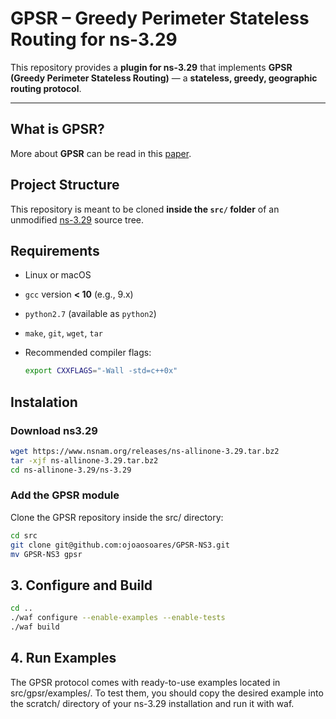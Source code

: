 # GPSR – Greedy Perimeter Stateless Routing for ns-3.29

This repository provides a **plugin for ns-3.29** that implements **GPSR (Greedy Perimeter Stateless Routing)** — a **stateless, greedy, geographic routing protocol**.

---

## What is GPSR?


More about **GPSR** can be read in this [paper](https://dl.acm.org/doi/abs/10.1145/345910.345953).


## Project Structure

This repository is meant to be cloned **inside the `src/` folder** of an unmodified [ns-3.29](https://www.nsnam.org) source tree.

## Requirements

- Linux or macOS
- `gcc` version **< 10** (e.g., 9.x)
- `python2.7` (available as `python2`)
- `make`, `git`, `wget`, `tar`
- Recommended compiler flags:
  
  ```bash
  export CXXFLAGS="-Wall -std=c++0x"
  ```

## Instalation

### Download ns3.29

```bash
wget https://www.nsnam.org/releases/ns-allinone-3.29.tar.bz2
tar -xjf ns-allinone-3.29.tar.bz2
cd ns-allinone-3.29/ns-3.29
```

### Add the GPSR module

Clone the GPSR repository inside the src/ directory:

```bash
cd src
git clone git@github.com:ojoaosoares/GPSR-NS3.git
mv GPSR-NS3 gpsr
```

## 3. Configure and Build

```bash
cd ..
./waf configure --enable-examples --enable-tests
./waf build
```

## 4. Run Examples

The GPSR protocol comes with ready-to-use examples located in src/gpsr/examples/.
To test them, you should copy the desired example into the scratch/ directory of your ns-3.29 installation and run it with waf.

